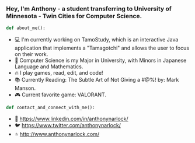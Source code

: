 ### Hey, I'm Anthony - a student transferring to University of Minnesota - Twin Cities for Computer Science.

```python
def about_me():
```
- 💻 I'm currently working on TamoStudy, which is an interactive Java application that implements a "Tamagotchi" and allows the user to focus on their work.
- 🏫 Computer Science is my Major in University, with Minors in Japanese Language and Mathematics.
- 🔥 I play games, read, edit, and code!
- 📚 Currently Reading: The Subtle Art of Not Giving a #@%! by: Mark Manson.
- 🎮 Current favorite game: VALORANT.

```python
def contact_and_connect_with_me():
```
- 📲 https://www.linkedin.com/in/anthonynarlock/
- 🐦 https://www.twitter.com/anthonynarlock/
- ⭐️ http://www.anthonynarlock.com/

<!--
**anthonynarlock/anthonynarlock** is a ✨ _special_ ✨ repository because its `README.md` (this file) appears on your GitHub profile.

Here are some ideas to get you started:

- 🔭 I’m currently working on ...
- 🌱 I’m currently learning ...
- 👯 I’m looking to collaborate on ...
- 🤔 I’m looking for help with ...
- 💬 Ask me about ...
- 📫 How to reach me: ...
- 😄 Pronouns: ...
- ⚡ Fun fact: ...
-->
